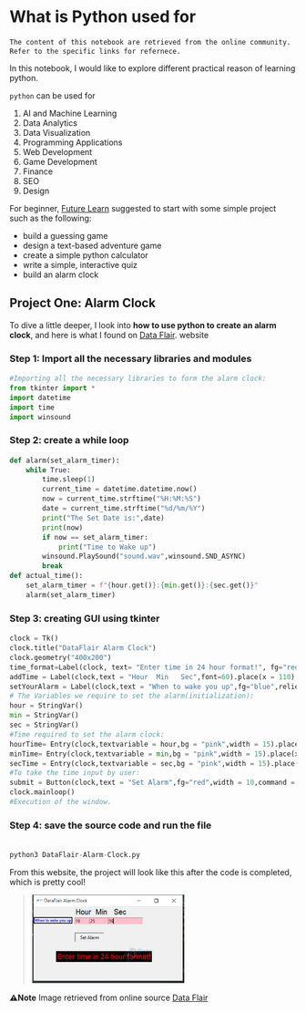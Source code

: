 # What is Python used for 

```{note}
The content of this notebook are retrieved from the online community. Refer to the specific links for refernece. 
```

In this notebook, I would like to explore different practical reason of learning python. 

`python` can be used for 
1. AI and Machine Learning
2. Data Analytics
3. Data Visualization
4. Programming Applications
5. Web Development
6. Game Development
7. Finance
8. SEO
9. Design

For beginner, [Future Learn](https://www.futurelearn.com/info/blog/what-is-python-used-for) suggested to start with some simple project such as the following:
- build a guessing game
- design a text-based adventure game
- create a simple python calculator
- write a simple, interactive quiz
- build an alarm clock

## Project One: Alarm Clock

To dive a little deeper, I look into **how to use python to create an alarm clock**, and here is what I found on [Data Flair](https://data-flair.training/blogs/alarm-clock-python/#:~:text=of%20the%20window.-,clock%20%3D%20Tk()%20clock.,%22%2Cfont%3D60). website


### Step 1: Import all the necessary libraries and modules
```python
#Importing all the necessary libraries to form the alarm clock:
from tkinter import *
import datetime
import time
import winsound
```

### Step 2: create a while loop
```python
def alarm(set_alarm_timer):
    while True:
        time.sleep(1)
        current_time = datetime.datetime.now()
        now = current_time.strftime("%H:%M:%S")
        date = current_time.strftime("%d/%m/%Y")
        print("The Set Date is:",date)
        print(now)
        if now == set_alarm_timer:
            print("Time to Wake up")
        winsound.PlaySound("sound.wav",winsound.SND_ASYNC)
        break
def actual_time():
    set_alarm_timer = f"{hour.get()}:{min.get()}:{sec.get()}"
    alarm(set_alarm_timer)
```
### Step 3: creating GUI using tkinter

```python
clock = Tk()
clock.title("DataFlair Alarm Clock")
clock.geometry("400x200")
time_format=Label(clock, text= "Enter time in 24 hour format!", fg="red",bg="black",font="Arial").place(x=60,y=120)
addTime = Label(clock,text = "Hour  Min   Sec",font=60).place(x = 110)
setYourAlarm = Label(clock,text = "When to wake you up",fg="blue",relief = "solid",font=("Helevetica",7,"bold")).place(x=0, y=29)
# The Variables we require to set the alarm(initialization):
hour = StringVar()
min = StringVar()
sec = StringVar()
#Time required to set the alarm clock:
hourTime= Entry(clock,textvariable = hour,bg = "pink",width = 15).place(x=110,y=30)
minTime= Entry(clock,textvariable = min,bg = "pink",width = 15).place(x=150,y=30)
secTime = Entry(clock,textvariable = sec,bg = "pink",width = 15).place(x=200,y=30)
#To take the time input by user:
submit = Button(clock,text = "Set Alarm",fg="red",width = 10,command = actual_time).place(x =110,y=70)
clock.mainloop()
#Execution of the window.
```

### Step 4: save the source code and run the file

```python

python3 DataFlair-Alarm-Clock.py
```

From this website, the project will look like this after the code is completed, which is pretty cool!

> ![Alarm Clock](images/DataFlair-Alarm-Clock.png)





 **⚠Note**
 Image retrieved from online source [Data Flair](https://data-flair.training/blogs/wp-content/uploads/sites/2/2020/07/alarm-clock-run-program.png)
